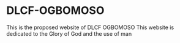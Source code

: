 # DLCF-OGBOMOSO
This is the proposed website of DLCF OGBOMOSO
This website is dedicated to the Glory of God and the use of man
